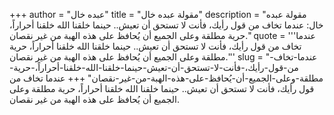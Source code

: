 +++
author = "عبده خال"
title = "مقولة عبده خال"
description = "مقولة عبده خال: عندما تخاف من قول رأيك، فأنت لا تستحق أن تعيش.. حينما خلقنا الله خلقنا أحراراً، حرية مطلقة وعلى الجميع أن يُحافظ على هذه الهبة من غير نقصان."
quote = '''عندما تخاف من قول رأيك، فأنت لا تستحق أن تعيش.. حينما خلقنا الله خلقنا أحراراً، حرية مطلقة وعلى الجميع أن يُحافظ على هذه الهبة من غير نقصان.'''
slug = "عندما-تخاف-من-قول-رأيك،-فأنت-لا-تستحق-أن-تعيش-حينما-خلقنا-الله-خلقنا-أحراراً،-حرية-مطلقة-وعلى-الجميع-أن-يُحافظ-على-هذه-الهبة-من-غير-نقصان"
+++
عندما تخاف من قول رأيك، فأنت لا تستحق أن تعيش.. حينما خلقنا الله خلقنا أحراراً، حرية مطلقة وعلى الجميع أن يُحافظ على هذه الهبة من غير نقصان.
